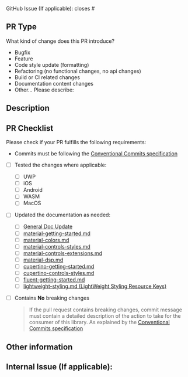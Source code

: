 GitHub Issue (If applicable): closes #

## PR Type

What kind of change does this PR introduce?
<!-- Please uncomment one or more that apply to this PR -->

- Bugfix
- Feature
- Code style update (formatting)
- Refactoring (no functional changes, no api changes)
- Build or CI related changes
- Documentation content changes
- Other... Please describe:


## Description

<!-- (Please describe the changes that this PR introduces.) -->


## PR Checklist 
Please check if your PR fulfills the following requirements:

- Commits must be following the [Conventional Commits specification](https://www.conventionalcommits.org/en/v1.0.0/#summary)
- [ ] Tested the changes where applicable:
	- [ ] UWP
	- [ ] iOS
	- [ ] Android
	- [ ] WASM
	- [ ] MacOS
- [ ] Updated the documentation as needed:
	- [ ] [General Doc Update](https://github.com/unoplatform/Uno.Themes/tree/master/doc)
 	- [ ] [material-getting-started.md](https://github.com/unoplatform/Uno.Themes/blob/master/doc/material-getting-started.md)
 	- [ ] [material-colors.md](https://github.com/unoplatform/Uno.Themes/blob/master/doc/material-colors.md)
	- [ ] [material-controls-styles.md](https://github.com/unoplatform/Uno.Themes/blob/master/doc/material-controls-styles.md)
 	- [ ] [material-controls-extensions.md](https://github.com/unoplatform/Uno.Themes/blob/master/doc/material-controls-extensions.md)
  	- [ ] [material-dsp.md](https://github.com/unoplatform/Uno.Themes/blob/master/doc/material-dsp.md)
	- [ ] [cupertino-getting-started.md](https://github.com/unoplatform/Uno.Themes/blob/master/doc/cupertino-getting-started.md)
	- [ ] [cupertino-controls-styles.md](https://github.com/unoplatform/Uno.Themes/blob/master/doc/cupertino-controls-styles.md)
 	- [ ] [fluent-getting-started.md](https://github.com/unoplatform/Uno.Themes/blob/master/doc/fluent-getting-started.md)
	- [ ] [lightweight-styling.md (LightWeight Styling Resource Keys)](https://github.com/unoplatform/Uno.Themes/blob/master/doc/lightweight-styling.md)
- [ ] Contains **No** breaking changes
  > If the pull request contains breaking changes, commit message must contain a detailed description of the action to take for the consumer of this library. As explained by the [Conventional Commits specification](https://www.conventionalcommits.org/en/v1.0.0/#summary)



## Other information

<!-- Please provide any additional information if necessary -->

## Internal Issue (If applicable):
<!-- Link to relevant internal issue if applicable. All PRs should be associated with an issue (GitHub issue or internal) -->
